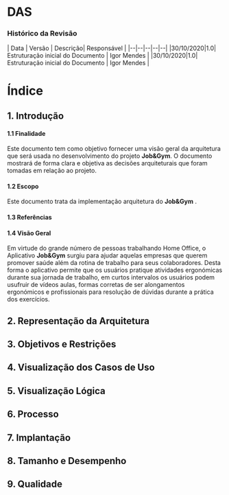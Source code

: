 ﻿# DAS

### Histórico da Revisão
| Data | Versão | Descrição| Responsável |
|--|--|--|--|--|
|30/10/2020|1.0| Estruturação inicial do Documento | Igor Mendes |
|30/10/2020|1.0| Estruturação inicial do Documento | Igor Mendes |


# Índice


## 1. Introdução

#### 1.1 Finalidade

Este documento tem como objetivo fornecer uma visão geral da arquitetura que será usada no desenvolvimento do projeto **Job&Gym**. O documento mostrará de forma clara e objetiva as decisões arquiteturais que foram tomadas em relação ao projeto.

#### 1.2 Escopo

Este documento trata da implementação arquitetura do **Job&Gym** .

#### 1.3 Referências

#### 1.4 Visão Geral
Em virtude do grande número de pessoas trabalhando Home Office, o Aplicativo **Job&Gym** surgiu para ajudar aquelas empresas que querem promover saúde além da rotina de trabalho para seus colaboradores. Desta forma o aplicativo permite que os usuários pratique atividades ergonómicas durante sua jornada de trabalho, em curtos intervalos os usuários podem usufruir de  vídeos aulas, formas corretas de ser alongamentos ergonómicos e profissionais para resolução de dúvidas durante a prática dos exercícios. 

## 2. Representação da Arquitetura
## 3. Objetivos e Restrições
## 4. Visualização dos Casos de Uso
## 5. Visualização Lógica
## 6. Processo
## 7. Implantação
## 8. Tamanho e Desempenho
## 9. Qualidade
